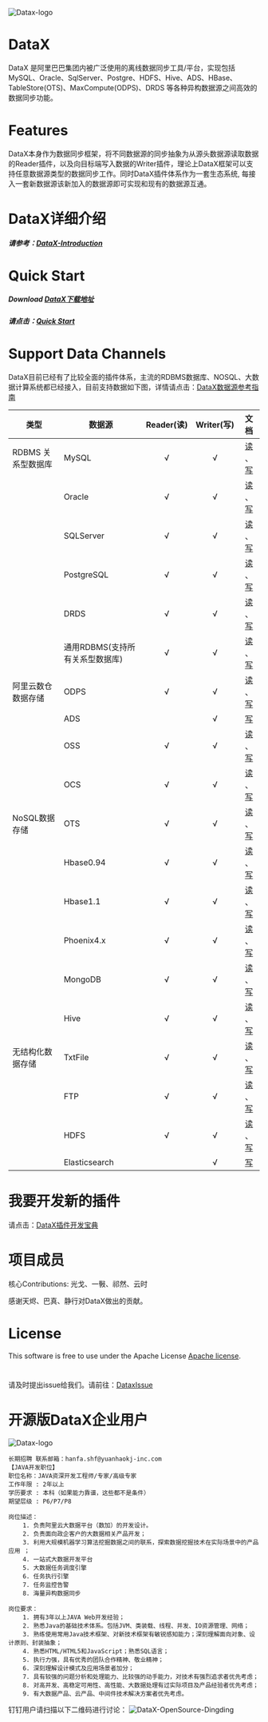 ![Datax-logo](https://github.com/yuanhaokj/DataX/blob/master/images/DataX-logo.jpg)



# DataX

DataX 是阿里巴巴集团内被广泛使用的离线数据同步工具/平台，实现包括 MySQL、Oracle、SqlServer、Postgre、HDFS、Hive、ADS、HBase、TableStore(OTS)、MaxCompute(ODPS)、DRDS 等各种异构数据源之间高效的数据同步功能。



# Features

DataX本身作为数据同步框架，将不同数据源的同步抽象为从源头数据源读取数据的Reader插件，以及向目标端写入数据的Writer插件，理论上DataX框架可以支持任意数据源类型的数据同步工作。同时DataX插件体系作为一套生态系统, 每接入一套新数据源该新加入的数据源即可实现和现有的数据源互通。



# DataX详细介绍

##### 请参考：[DataX-Introduction](https://github.com/yuanhaokj/DataX/blob/master/introduction.md)



# Quick Start

##### Download [DataX下载地址](http://datax-opensource.oss-cn-hangzhou.aliyuncs.com/datax.tar.gz)

##### 请点击：[Quick Start](https://github.com/yuanhaokj/DataX/blob/master/userGuid.md)



# Support Data Channels 

DataX目前已经有了比较全面的插件体系，主流的RDBMS数据库、NOSQL、大数据计算系统都已经接入，目前支持数据如下图，详情请点击：[DataX数据源参考指南](https://github.com/yuanhaokj/DataX/wiki/DataX-all-data-channels)

| 类型           | 数据源        | Reader(读) | Writer(写) |文档|
| ------------ | ---------- | :-------: | :-------: |:-------: |
| RDBMS 关系型数据库 | MySQL      |     √     |     √     |[读](https://github.com/yuanhaokj/DataX/blob/master/mysqlreader/doc/mysqlreader.md) 、[写](https://github.com/yuanhaokj/DataX/blob/master/mysqlwriter/doc/mysqlwriter.md)|
|              | Oracle     |     √     |     √     |[读](https://github.com/yuanhaokj/DataX/blob/master/oraclereader/doc/oraclereader.md) 、[写](https://github.com/yuanhaokj/DataX/blob/master/oraclewriter/doc/oraclewriter.md)|
|              | SQLServer  |     √     |     √     |[读](https://github.com/yuanhaokj/DataX/blob/master/sqlserverreader/doc/sqlserverreader.md) 、[写](https://github.com/yuanhaokj/DataX/blob/master/sqlserverwriter/doc/sqlserverwriter.md)|
|              | PostgreSQL |     √     |     √     |[读](https://github.com/yuanhaokj/DataX/blob/master/postgresqlreader/doc/postgresqlreader.md) 、[写](https://github.com/yuanhaokj/DataX/blob/master/postgresqlwriter/doc/postgresqlwriter.md)|
|              | DRDS |     √     |     √     |[读](https://github.com/yuanhaokj/DataX/blob/master/drdsreader/doc/drdsreader.md) 、[写](https://github.com/yuanhaokj/DataX/blob/master/drdswriter/doc/drdswriter.md)|
|              | 通用RDBMS(支持所有关系型数据库)         |     √     |     √     |[读](https://github.com/yuanhaokj/DataX/blob/master/rdbmsreader/doc/rdbmsreader.md) 、[写](https://github.com/yuanhaokj/DataX/blob/master/rdbmswriter/doc/rdbmswriter.md)|
| 阿里云数仓数据存储    | ODPS       |     √     |     √     |[读](https://github.com/yuanhaokj/DataX/blob/master/odpsreader/doc/odpsreader.md) 、[写](https://github.com/yuanhaokj/DataX/blob/master/odpswriter/doc/odpswriter.md)|
|              | ADS        |           |     √     |[写](https://github.com/yuanhaokj/DataX/blob/master/adswriter/doc/adswriter.md)|
|              | OSS        |     √     |     √     |[读](https://github.com/yuanhaokj/DataX/blob/master/ossreader/doc/ossreader.md) 、[写](https://github.com/yuanhaokj/DataX/blob/master/osswriter/doc/osswriter.md)|
|              | OCS        |     √     |     √     |[读](https://github.com/yuanhaokj/DataX/blob/master/ocsreader/doc/ocsreader.md) 、[写](https://github.com/yuanhaokj/DataX/blob/master/ocswriter/doc/ocswriter.md)|
| NoSQL数据存储    | OTS        |     √     |     √     |[读](https://github.com/yuanhaokj/DataX/blob/master/otsreader/doc/otsreader.md) 、[写](https://github.com/yuanhaokj/DataX/blob/master/otswriter/doc/otswriter.md)|
|              | Hbase0.94  |     √     |     √     |[读](https://github.com/yuanhaokj/DataX/blob/master/hbase094xreader/doc/hbase094xreader.md) 、[写](https://github.com/yuanhaokj/DataX/blob/master/hbase094xwriter/doc/hbase094xwriter.md)|
|              | Hbase1.1   |     √     |     √     |[读](https://github.com/yuanhaokj/DataX/blob/master/hbase11xreader/doc/hbase11xreader.md) 、[写](https://github.com/yuanhaokj/DataX/blob/master/hbase11xwriter/doc/hbase11xwriter.md)|
|              | Phoenix4.x   |     √     |     √     |[读](https://github.com/yuanhaokj/DataX/blob/master/hbase11xsqlreader/doc/hbase11xsqlreader.md) 、[写](https://github.com/yuanhaokj/DataX/blob/master/hbase11xsqlwriter/doc/hbase11xsqlwriter.md)|
|              | MongoDB    |     √     |     √     |[读](https://github.com/yuanhaokj/DataX/blob/master/mongoreader/doc/mongoreader.md) 、[写](https://github.com/yuanhaokj/DataX/blob/master/mongowriter/doc/mongowriter.md)|
|              | Hive       |     √     |     √     |[读](https://github.com/yuanhaokj/DataX/blob/master/hdfsreader/doc/hdfsreader.md) 、[写](https://github.com/yuanhaokj/DataX/blob/master/hdfswriter/doc/hdfswriter.md)|
| 无结构化数据存储     | TxtFile    |     √     |     √     |[读](https://github.com/yuanhaokj/DataX/blob/master/txtfilereader/doc/txtfilereader.md) 、[写](https://github.com/yuanhaokj/DataX/blob/master/txtfilewriter/doc/txtfilewriter.md)|
|              | FTP        |     √     |     √     |[读](https://github.com/yuanhaokj/DataX/blob/master/ftpreader/doc/ftpreader.md) 、[写](https://github.com/yuanhaokj/DataX/blob/master/ftpwriter/doc/ftpwriter.md)|
|              | HDFS       |     √     |     √     |[读](https://github.com/yuanhaokj/DataX/blob/master/hdfsreader/doc/hdfsreader.md) 、[写](https://github.com/yuanhaokj/DataX/blob/master/hdfswriter/doc/hdfswriter.md)|
|              | Elasticsearch       |         |     √     |[写](https://github.com/yuanhaokj/DataX/blob/master/elasticsearchwriter/doc/elasticsearchwriter.md)|

# 我要开发新的插件
请点击：[DataX插件开发宝典](https://github.com/yuanhaokj/DataX/blob/master/dataxPluginDev.md)

# 项目成员

核心Contributions:  光戈、一斅、祁然、云时

感谢天烬、巴真、静行对DataX做出的贡献。

# License

This software is free to use under the Apache License [Apache license](https://github.com/yuanhaokj/DataX/blob/master/license.txt).

# 
请及时提出issue给我们。请前往：[DataxIssue](https://github.com/yuanhaokj/DataX/issues)

# 开源版DataX企业用户

![Datax-logo](https://github.com/yuanhaokj/DataX/blob/master/images/datax-enterprise-users.jpg)

```
长期招聘 联系邮箱：hanfa.shf@yuanhaokj-inc.com
【JAVA开发职位】
职位名称：JAVA资深开发工程师/专家/高级专家
工作年限 : 2年以上
学历要求 : 本科（如果能力靠谱，这些都不是条件）
期望层级 : P6/P7/P8

岗位描述：
    1. 负责阿里云大数据平台（数加）的开发设计。 
    2. 负责面向政企客户的大数据相关产品开发；
    3. 利用大规模机器学习算法挖掘数据之间的联系，探索数据挖掘技术在实际场景中的产品应用 ；
    4. 一站式大数据开发平台
    5. 大数据任务调度引擎
    6. 任务执行引擎
    7. 任务监控告警
    8. 海量异构数据同步

岗位要求：
    1. 拥有3年以上JAVA Web开发经验；
    2. 熟悉Java的基础技术体系。包括JVM、类装载、线程、并发、IO资源管理、网络；
    3. 熟练使用常用Java技术框架、对新技术框架有敏锐感知能力；深刻理解面向对象、设计原则、封装抽象；
    4. 熟悉HTML/HTML5和JavaScript；熟悉SQL语言；
    5. 执行力强，具有优秀的团队合作精神、敬业精神；
    6. 深刻理解设计模式及应用场景者加分；
    7. 具有较强的问题分析和处理能力、比较强的动手能力，对技术有强烈追求者优先考虑；
    8. 对高并发、高稳定可用性、高性能、大数据处理有过实际项目及产品经验者优先考虑；
    9. 有大数据产品、云产品、中间件技术解决方案者优先考虑。
````
钉钉用户请扫描以下二维码进行讨论：
![DataX-OpenSource-Dingding](https://img.alicdn.com/tfs/TB1SdPUH21TBuNjy0FjXXajyXXa-359-504.png)



